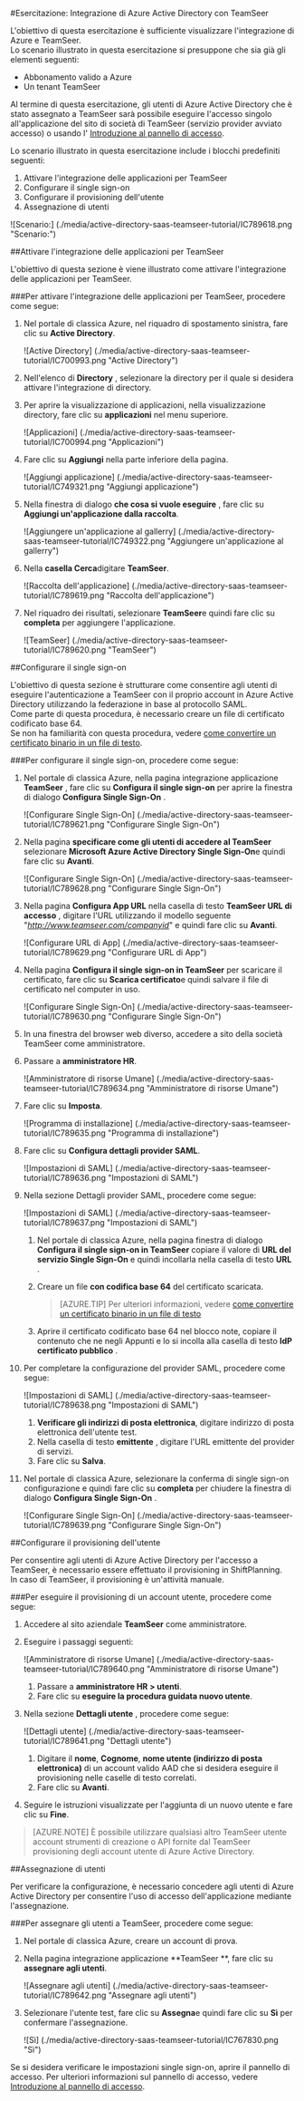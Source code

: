 <properties 
    pageTitle="Esercitazione: Integrazione di Azure Active Directory con TeamSeer | Microsoft Azure" 
    description="Ecco come utilizzare TeamSeer con Azure Active Directory per consentire il single sign-on, il provisioning automatico e altro." 
    services="active-directory" 
    authors="jeevansd"  
    documentationCenter="na" 
    manager="femila"/>
<tags 
    ms.service="active-directory" 
    ms.devlang="na" 
    ms.topic="article" 
    ms.tgt_pltfrm="na" 
    ms.workload="identity" 
    ms.date="09/11/2016" 
    ms.author="jeedes" />

#<a name="tutorial-azure-active-directory-integration-with-teamseer"></a>Esercitazione: Integrazione di Azure Active Directory con TeamSeer
  
L'obiettivo di questa esercitazione è sufficiente visualizzare l'integrazione di Azure e TeamSeer.  
Lo scenario illustrato in questa esercitazione si presuppone che sia già gli elementi seguenti:

-   Abbonamento valido a Azure
-   Un tenant TeamSeer
  
Al termine di questa esercitazione, gli utenti di Azure Active Directory che è stato assegnato a TeamSeer sarà possibile eseguire l'accesso singolo all'applicazione del sito di società di TeamSeer (servizio provider avviato accesso) o usando l' [Introduzione al pannello di accesso](active-directory-saas-access-panel-introduction.md).
  
Lo scenario illustrato in questa esercitazione include i blocchi predefiniti seguenti:

1.  Attivare l'integrazione delle applicazioni per TeamSeer
2.  Configurare il single sign-on
3.  Configurare il provisioning dell'utente
4.  Assegnazione di utenti

![Scenario:] (./media/active-directory-saas-teamseer-tutorial/IC789618.png "Scenario:")

##<a name="enabling-the-application-integration-for-teamseer"></a>Attivare l'integrazione delle applicazioni per TeamSeer
  
L'obiettivo di questa sezione è viene illustrato come attivare l'integrazione delle applicazioni per TeamSeer.

###<a name="to-enable-the-application-integration-for-teamseer-perform-the-following-steps"></a>Per attivare l'integrazione delle applicazioni per TeamSeer, procedere come segue:

1.  Nel portale di classica Azure, nel riquadro di spostamento sinistra, fare clic su **Active Directory**.

    ![Active Directory] (./media/active-directory-saas-teamseer-tutorial/IC700993.png "Active Directory")

2.  Nell'elenco di **Directory** , selezionare la directory per il quale si desidera attivare l'integrazione di directory.

3.  Per aprire la visualizzazione di applicazioni, nella visualizzazione directory, fare clic su **applicazioni** nel menu superiore.

    ![Applicazioni] (./media/active-directory-saas-teamseer-tutorial/IC700994.png "Applicazioni")

4.  Fare clic su **Aggiungi** nella parte inferiore della pagina.

    ![Aggiungi applicazione] (./media/active-directory-saas-teamseer-tutorial/IC749321.png "Aggiungi applicazione")

5.  Nella finestra di dialogo **che cosa si vuole eseguire** , fare clic su **Aggiungi un'applicazione dalla raccolta**.

    ![Aggiungere un'applicazione al gallerry] (./media/active-directory-saas-teamseer-tutorial/IC749322.png "Aggiungere un'applicazione al gallerry")

6.  Nella **casella Cerca**digitare **TeamSeer**.

    ![Raccolta dell'applicazione] (./media/active-directory-saas-teamseer-tutorial/IC789619.png "Raccolta dell'applicazione")

7.  Nel riquadro dei risultati, selezionare **TeamSeer**e quindi fare clic su **completa** per aggiungere l'applicazione.

    ![TeamSeer] (./media/active-directory-saas-teamseer-tutorial/IC789620.png "TeamSeer")

##<a name="configuring-single-sign-on"></a>Configurare il single sign-on
  
L'obiettivo di questa sezione è strutturare come consentire agli utenti di eseguire l'autenticazione a TeamSeer con il proprio account in Azure Active Directory utilizzando la federazione in base al protocollo SAML.  
Come parte di questa procedura, è necessario creare un file di certificato codificato base 64.  
Se non ha familiarità con questa procedura, vedere [come convertire un certificato binario in un file di testo](http://youtu.be/PlgrzUZ-Y1o).

###<a name="to-configure-single-sign-on-perform-the-following-steps"></a>Per configurare il single sign-on, procedere come segue:

1.  Nel portale di classica Azure, nella pagina integrazione applicazione **TeamSeer** , fare clic su **Configura il single sign-on** per aprire la finestra di dialogo **Configura Single Sign-On** .

    ![Configurare Single Sign-On] (./media/active-directory-saas-teamseer-tutorial/IC789621.png "Configurare Single Sign-On")

2.  Nella pagina **specificare come gli utenti di accedere al TeamSeer** selezionare **Microsoft Azure Active Directory Single Sign-On**e quindi fare clic su **Avanti**.

    ![Configurare Single Sign-On] (./media/active-directory-saas-teamseer-tutorial/IC789628.png "Configurare Single Sign-On")

3.  Nella pagina **Configura App URL** nella casella di testo **TeamSeer URL di accesso** , digitare l'URL utilizzando il modello seguente "*http://www.teamseer.com/companyid*" e quindi fare clic su **Avanti**.

    ![Configurare URL di App] (./media/active-directory-saas-teamseer-tutorial/IC789629.png "Configurare URL di App")

4.  Nella pagina **Configura il single sign-on in TeamSeer** per scaricare il certificato, fare clic su **Scarica certificato**e quindi salvare il file di certificato nel computer in uso.

    ![Configurare Single Sign-On] (./media/active-directory-saas-teamseer-tutorial/IC789630.png "Configurare Single Sign-On")

5.  In una finestra del browser web diverso, accedere a sito della società TeamSeer come amministratore.

6.  Passare a **amministratore HR**.

    ![Amministratore di risorse Umane] (./media/active-directory-saas-teamseer-tutorial/IC789634.png "Amministratore di risorse Umane")

7.  Fare clic su **Imposta**.

    ![Programma di installazione] (./media/active-directory-saas-teamseer-tutorial/IC789635.png "Programma di installazione")

8.  Fare clic su **Configura dettagli provider SAML**.

    ![Impostazioni di SAML] (./media/active-directory-saas-teamseer-tutorial/IC789636.png "Impostazioni di SAML")

9.  Nella sezione Dettagli provider SAML, procedere come segue:

    ![Impostazioni di SAML] (./media/active-directory-saas-teamseer-tutorial/IC789637.png "Impostazioni di SAML")

    1.  Nel portale di classica Azure, nella pagina finestra di dialogo **Configura il single sign-on in TeamSeer** copiare il valore di **URL del servizio Single Sign-On** e quindi incollarla nella casella di testo **URL** .
    2.  Creare un file **con codifica base 64** del certificato scaricata.  

        >[AZURE.TIP] Per ulteriori informazioni, vedere [come convertire un certificato binario in un file di testo](http://youtu.be/PlgrzUZ-Y1o)

    3.  Aprire il certificato codificato base 64 nel blocco note, copiare il contenuto che ne negli Appunti e lo si incolla alla casella di testo **IdP certificato pubblico** .

10. Per completare la configurazione del provider SAML, procedere come segue:

    ![Impostazioni di SAML] (./media/active-directory-saas-teamseer-tutorial/IC789638.png "Impostazioni di SAML")

    1.  **Verificare gli indirizzi di posta elettronica**, digitare indirizzo di posta elettronica dell'utente test.
    2.  Nella casella di testo **emittente** , digitare l'URL emittente del provider di servizi.
    3.  Fare clic su **Salva**.

11. Nel portale di classica Azure, selezionare la conferma di single sign-on configurazione e quindi fare clic su **completa** per chiudere la finestra di dialogo **Configura Single Sign-On** .

    ![Configurare Single Sign-On] (./media/active-directory-saas-teamseer-tutorial/IC789639.png "Configurare Single Sign-On")

##<a name="configuring-user-provisioning"></a>Configurare il provisioning dell'utente
  
Per consentire agli utenti di Azure Active Directory per l'accesso a TeamSeer, è necessario essere effettuato il provisioning in ShiftPlanning.  
In caso di TeamSeer, il provisioning è un'attività manuale.

###<a name="to-provision-a-user-accounts-perform-the-following-steps"></a>Per eseguire il provisioning di un account utente, procedere come segue:

1.  Accedere al sito aziendale **TeamSeer** come amministratore.

2.  Eseguire i passaggi seguenti:

    ![Amministratore di risorse Umane] (./media/active-directory-saas-teamseer-tutorial/IC789640.png "Amministratore di risorse Umane")

    1.  Passare a **amministratore HR \> utenti**.
    2.  Fare clic su **eseguire la procedura guidata nuovo utente**.

3.  Nella sezione **Dettagli utente** , procedere come segue:

    ![Dettagli utente] (./media/active-directory-saas-teamseer-tutorial/IC789641.png "Dettagli utente")

    1.  Digitare il **nome**, **Cognome**, **nome utente (indirizzo di posta elettronica)** di un account valido AAD che si desidera eseguire il provisioning nelle caselle di testo correlati.
    2.  Fare clic su **Avanti**.

4.  Seguire le istruzioni visualizzate per l'aggiunta di un nuovo utente e fare clic su **Fine**.

>[AZURE.NOTE] È possibile utilizzare qualsiasi altro TeamSeer utente account strumenti di creazione o API fornite dal TeamSeer provisioning degli account utente di Azure Active Directory.

##<a name="assigning-users"></a>Assegnazione di utenti
  
Per verificare la configurazione, è necessario concedere agli utenti di Azure Active Directory per consentire l'uso di accesso dell'applicazione mediante l'assegnazione.

###<a name="to-assign-users-to-teamseer-perform-the-following-steps"></a>Per assegnare gli utenti a TeamSeer, procedere come segue:

1.  Nel portale di classica Azure, creare un account di prova.

2.  Nella pagina integrazione applicazione **TeamSeer **, fare clic su **assegnare agli utenti**.

    ![Assegnare agli utenti] (./media/active-directory-saas-teamseer-tutorial/IC789642.png "Assegnare agli utenti")

3.  Selezionare l'utente test, fare clic su **Assegna**e quindi fare clic su **Sì** per confermare l'assegnazione.

    ![Sì] (./media/active-directory-saas-teamseer-tutorial/IC767830.png "Sì")
  
Se si desidera verificare le impostazioni single sign-on, aprire il pannello di accesso. Per ulteriori informazioni sul pannello di accesso, vedere [Introduzione al pannello di accesso](active-directory-saas-access-panel-introduction.md).